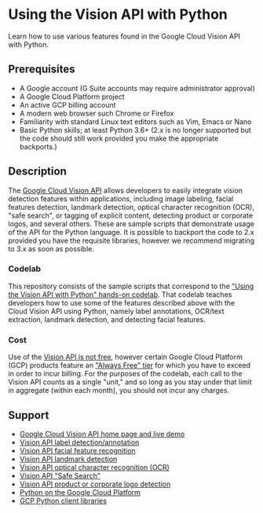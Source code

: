 # Using the Vision API with Python

Learn how to use various features found in the Google Cloud Vision API with Python.

## Prerequisites

- A Google account (G Suite accounts may require administrator approval)
- A Google Cloud Platform project
- An active GCP billing account
- A modern web browser such Chrome or Firefox
- Familiarity with standard Linux text editors such as Vim, Emacs or Nano
- Basic Python skills; at least Python 3.6+ (2.x is no longer supported but the code should still work provided you make the appropriate backports.)

## Description

The [Google Cloud Vision API](https://cloud.google.com/vision) allows developers to easily integrate vision detection features within applications, including image labeling, facial features detection, landmark detection, optical character recognition (OCR), "safe search", or tagging of explicit content, detecting product or corporate logos, and several others. These are sample scripts that demonstrate usage of the API for the Python language. It is possible to backport the code to 2.x provided you have the requisite libraries, however we recommend migrating to 3.x as soon as possible.

### Codelab

This repository consists of the sample scripts that correspond to the ["Using the Vision API with Python" hands-on codelab](http://g.co/codelabs/vision-python). That codelab teaches developers how to use some of the features described above with the Cloud Vision API using Python, namely label annotations, OCR/text extraction, landmark detection, and detecting facial features.

### Cost

Use of the [Vision API is not free](https://cloud.google.com/vision/pricing), however certain Google Cloud Platform (GCP) products feature an ["Always Free" tier](https://cloud.google.com/free/docs/gcp-free-tier#always-free) for which you have to exceed in order to incur billing. For the purposes of the codelab, each call to the Vision API counts as a single "unit," and so long as you stay under that limit in aggregate (within each month), you should not incur any charges.

## Support

- [Google Cloud Vision API home page and live demo](https://cloud.google.com/vision)
- [Vision API label detection/annotation](https://cloud.google.com/vision/docs/labels)
- [Vision API facial feature recognition](https://cloud.google.com/vision/docs/detecting-faces)
- [Vision API landmark detection](https://cloud.google.com/vision/docs/detecting-landmarks)
- [Vision API optical character recognition (OCR)](https://cloud.google.com/vision/docs/ocr)
- [Vision API "Safe Search"](https://cloud.google.com/vision/docs/detecting-safe-search)
- [Vision API product or corporate logo detection](https://cloud.google.com/vision/docs/detecting-logos)
- [Python on the Google Cloud Platform](https://cloud.google.com/python)
- [GCP Python client libraries](https://googlecloudplatform.github.io/google-cloud-python)
